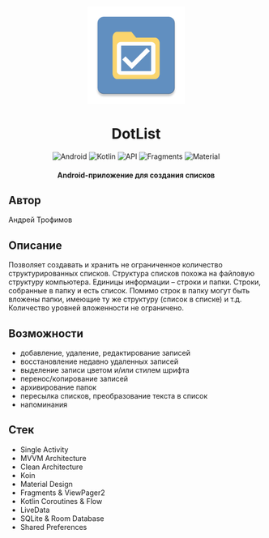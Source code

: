 <div align="center">
<img src="https://github.com/A2T-user/DotList/blob/master/app/src/main/res/mipmap-xxxhdpi/ic_launcher.webp" width="192" height="192" />
</div>
<h1 align="center">DotList</h1>
<p align="center">
  <img alt="Android" src="https://img.shields.io/badge/Android-3DDC84?style=for-the-badge&logo=android&logoColor=white"/>
  <img alt="Kotlin" src="https://img.shields.io/badge/Kotlin-a503fc?logo=kotlin&logoColor=white&style=for-the-badge"/>
  <img alt="API" src="https://img.shields.io/badge/Api%2026+-50f270?logo=android&logoColor=black&style=for-the-badge"/>
  <img alt="Fragments" src="https://img.shields.io/static/v1?style=for-the-badge&message=Fragments&color=4285F4&label="/>
  <img alt="Material" src="https://custom-icon-badges.demolab.com/badge/material-lightblue?style=for-the-badge"/>
  </br>
</p>

<h4 align="center">Android-приложение для создания списков</h4>

## Автор 
Андрей Трофимов

## Описание
Позволяет создавать и хранить не ограниченное количество структурированных списков. Структура списков похожа на файловую структуру компьютера. Единицы информации  –  строки и папки. Строки, собранные в папку и есть список. Помимо строк в папку могут быть вложены папки,  имеющие ту же структуру (список в списке) и т.д. Количество уровней вложенности не ограничено.

## Возможности
- добавление, удаление, редактирование записей
- восстановление недавно удаленных записей
- выделение записи цветом и/или стилем шрифта
- перенос/копирование записей
- архивирование папок
- пересылка списков, преобразование текста в список
- напоминания

## Стек
- Single Activity
- MVVM Architecture
- Clean Architecture
- Koin
- Material Design
- Fragments & ViewPager2
- Kotlin Coroutines & Flow
- LiveData
- SQLite & Room Database
- Shared Preferences
